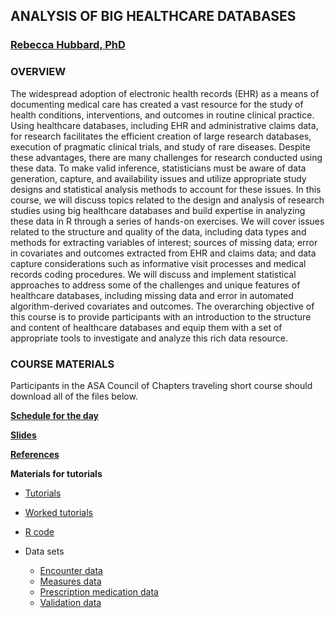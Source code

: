 ## ANALYSIS OF BIG HEALTHCARE DATABASES
### [Rebecca Hubbard, PhD](https://www.med.upenn.edu/ehr-stats)

### OVERVIEW

The widespread adoption of electronic health records (EHR) as a means of documenting medical care has created a vast resource for the study of health conditions, interventions, and outcomes in routine clinical practice. Using healthcare databases, including EHR and administrative claims data, for research facilitates the efficient creation of large research databases, execution of pragmatic clinical trials, and study of rare diseases. Despite these advantages, there are many challenges for research conducted using these data. To make valid inference, statisticians must be aware of data generation, capture, and availability issues and utilize appropriate study designs and statistical analysis methods to account for these issues. In this course, we will discuss topics related to the design and analysis of research studies using big healthcare databases and build expertise in analyzing these data in R through a series of hands-on exercises. We will cover issues related to the structure and quality of the data, including data types and methods for extracting variables of interest; sources of missing data; error in covariates and outcomes extracted from EHR and claims data; and data capture considerations such as informative visit processes and medical records coding procedures. We will discuss and implement statistical approaches to address some of the challenges and unique features of healthcare databases, including missing data and error in automated algorithm-derived covariates and outcomes. The overarching objective of this course is to provide participants with an introduction to the structure and content of healthcare databases and equip them with a set of appropriate tools to investigate and analyze this rich data resource.

### COURSE MATERIALS

Participants in the ASA Council of Chapters traveling short course should download all of the files below.

**[Schedule for the day](schedule.pdf)**

**[Slides](COC_EHR_Traveling_Course.pdf)**

**[References](EHR_Short_Course_References.pdf)**

**Materials for tutorials**

* [Tutorials](EHR_ShortCourse_Tutorials.html)

* [Worked tutorials](EHR_ShortCourse_Tutorials_Worked.html)

* [R code](EHR_ShortCourse_Tutorials_Code.R)

* Data sets
  * [Encounter data](/data/encounter.csv) 
  * [Measures data](/data/measures.csv)
  * [Prescription medication data](/data/meds.csv)
  * [Validation data](/data/validation.csv)
